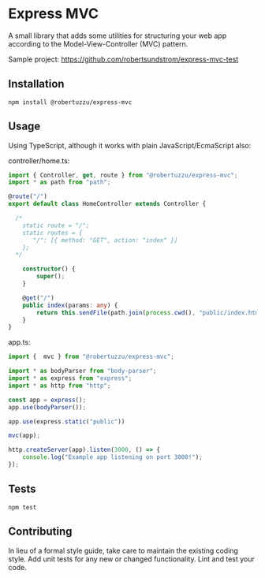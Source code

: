Express MVC
=========

A small library that adds some utilities for structuring your web app according to the Model-View-Controller (MVC) pattern.

Sample project: https://github.com/robertsundstrom/express-mvc-test

## Installation

  `npm install @robertuzzu/express-mvc`

## Usage

Using TypeScript, although it works with plain JavaScript/EcmaScript also:

controller/home.ts:
```ts
import { Controller, get, route } from "@robertuzzu/express-mvc";
import * as path from "path";

@route("/")
export default class HomeController extends Controller {

  /*
    static route = "/";
    static routes = {
       "/": [{ method: "GET", action: "index" }]
    };
  */

    constructor() {
        super();
    }

    @get("/")
    public index(params: any) {
        return this.sendFile(path.join(process.cwd(), "public/index.html"));
    }
}
```

app.ts:
```ts
import {  mvc } from "@robertuzzu/express-mvc";

import * as bodyParser from "body-parser";
import * as express from "express";
import * as http from "http";

const app = express();
app.use(bodyParser());

app.use(express.static("public"))

mvc(app);

http.createServer(app).listen(3000, () => {
    console.log("Example app listening on port 3000!");
});
```


## Tests

  `npm test`

## Contributing

In lieu of a formal style guide, take care to maintain the existing coding style. Add unit tests for any new or changed functionality. Lint and test your code.
